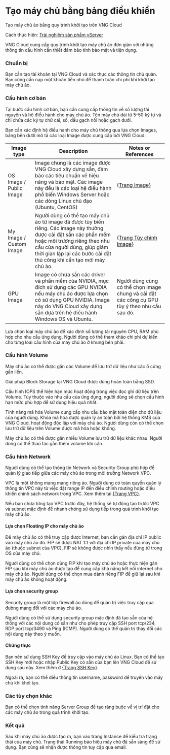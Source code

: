 # Tạo máy chủ bằng bảng điều khiển

Tạo máy chủ ảo bằng quy trình khởi tạo trên VNG Cloud

Cách thực hiện: [Trải nghiệm sản phẩm vServer](../trai-nghiem-san-pham-vserver/)

VNG Cloud cung cấp quy trình khởi tạo máy chủ ảo đơn giản với những thông tin cấu hình cần thiết đảm bảo tính bảo mật và tiện dụng.

### **Chuẩn bị** <a href="#taomaychubangbangdieukhien-chuanbi" id="taomaychubangbangdieukhien-chuanbi"></a>

Bạn cần tạo tài khoản tại VNG Cloud và xác thực các thông tin chủ quản. Bạn cũng cần nạp một khoản tiền nhỏ để thanh toán chi phí khi khởi tạo máy chủ ảo.

### **Cấu hình cơ bản** <a href="#taomaychubangbangdieukhien-cauhinhcoban" id="taomaychubangbangdieukhien-cauhinhcoban"></a>

Tại bước cấu hình cơ bản, bạn cần cung cấp thông tin về số lượng tài nguyên và hệ điều hành cho máy chủ ảo. Tên máy chủ dài từ 5-50 ký tự và chỉ chứa các ký tự chữ cái, số, dấu gạch nối hoặc gạch dưới.

Bạn cần xác định hệ điều hành cho máy chủ thông qua lựa chọn Images, bảng bên dưới mô tả các loại Image được cung cấp bởi VNG Cloud:

| **Image type**          | **Description**                                                                                                                                                                                                                                           | **Notes or References**                                                                       |
| ----------------------- | --------------------------------------------------------------------------------------------------------------------------------------------------------------------------------------------------------------------------------------------------------- | --------------------------------------------------------------------------------------------- |
| OS Image / Public Image | Image chung là các image được VNG Cloud xây dựng sẵn, đảm bảo các tiêu chuẩn về hiệu năng và bảo mật. Các image này đều là các loại hệ điều hành phổ biến Windows Server hoặc các dòng Linux chủ đạo (Ubuntu, CentOS)                                     | [{Trang Image}](../image.md)                                                                  |
| My Image / Custom Image | Người dùng có thể tạo máy chủ ảo từ image đã được tùy biến riêng. Các image này thường được cài đặt sẵn các phần mềm hoặc môi trường riêng theo nhu cầu của người dùng, giúp giảm thời gian lặp lại các bước cài đặt thủ công khi cần tạo mới máy chủ ảo. | [{Trang Tùy chỉnh Image}](../image.md)                                                        |
| GPU Image               | Image có chứa sẵn các driver và phần mềm của NVIDIA, mục đích sử dụng các GPU NVIDIA nếu máy chủ ảo được lựa chọn có sử dụng GPU NVIDIA. Image này do VNG Cloud xây dựng sẵn dựa trên hệ điều hành Windows OS và Ubuntu.                                  | Người dùng cũng có thể chọn image chung và cài đặt các công cụ GPU tùy ý theo nhu cầu sau đó. |

Lựa chọn loại máy chủ ảo để xác định số lượng tài nguyên CPU, RAM phù hợp cho nhu cầu ứng dụng. Người dùng có thể tham khảo chi phí dự kiến cho từng loại cấu hình của máy chủ ảo ở khung bên phải.

### **Cấu hình Volume** <a href="#taomaychubangbangdieukhien-cauhinhvolume" id="taomaychubangbangdieukhien-cauhinhvolume"></a>

Máy chủ ảo có thể được gắn các Volume để lưu trữ dữ liệu như các ổ cứng gắn liền.

Giải pháp Block Storage tại VNG Cloud được dùng hoàn toàn bằng SSD.

Cấu hình IOPS thể hiện hạn mức hoạt động trong việc đọc ghi dữ liệu trên Volume. Tùy thuộc vào nhu cầu của ứng dụng, người dùng sẽ chọn cấu hình hạn mức phù hợp để sử dụng hiệu quả nhất.

Tính năng mã hóa Volume cung cấp nhu cầu bảo mật toàn diện cho dữ liệu của người dùng. Khóa mã hóa được quản lý an toàn bởi hệ thống KMS của VNG Cloud, hoạt động độc lập với máy chủ ảo. Người dùng còn có thể chọn lưu trữ dữ liệu trên Volume được mã hóa hoặc không.

Máy chủ ảo có thể được gắn nhiều Volume lưu trữ dữ liệu khác nhau. Người dùng có thể thao tác gắn thêm volume khi cần.

### **Cấu hình Network** <a href="#taomaychubangbangdieukhien-cauhinhnetwork" id="taomaychubangbangdieukhien-cauhinhnetwork"></a>

Người dùng có thể tạo thông tin Network và Security Group phù hợp để quản lý giao tiếp giữa các máy chủ ảo trong môi trường Network VPC.

VPC là một không mang mạng riêng ảo. Người dùng có toàn quyền quản lý thông tin VPC này từ việc đặt range IP đến điều chỉnh routing hoặc điều khiển chính sách network trong VPC. Xem thêm tại [{Trang VPC}](../network/virtual-private-cloud-vpc/).

Nếu bạn chưa từng tạo VPC trước đây, hệ thống sẽ tự động tạo trước VPC và subnet mặc định để nhanh chóng sử dụng tiếp trong quá trình khởi tạo máy chủ ảo.

#### Lựa chọn Floating IP cho máy chủ ảo <a href="#taomaychubangbangdieukhien-luachonfloatingipchomaychuao" id="taomaychubangbangdieukhien-luachonfloatingipchomaychuao"></a>

Để máy chủ ảo có thể truy cập được Internet, bạn cần gán địa chỉ IP public vào máy chủ ảo đó. FIP sẽ được NAT 1:1 với địa chỉ IP private của máy chủ ảo (thuộc subnet của VPC), FIP sẽ không được nhìn thấy nếu đứng từ trong OS của máy chủ.

Người dùng có thể chọn dùng FIP khi tạo máy chủ ảo hoặc thực hiện gán FIP sau khi máy chủ ảo được tạo để cung cấp khả năng kết nối internet cho máy chủ ảo. Người dùng có thể chọn mua dành riêng FIP để giữ lại sau khi máy chủ ảo không hoạt động.

#### Lựa chọn security group <a href="#taomaychubangbangdieukhien-luachonsecuritygroup" id="taomaychubangbangdieukhien-luachonsecuritygroup"></a>

Security group là một lớp firewall ảo dùng để quản trị việc truy cập qua đường mạng đối với các máy chủ ảo.

Người dùng có thể sử dụng security group mặc định đã tạo sẵn của hệ thống với các nội dung có sẵn như cho phép truy cập SSH port tcp/234, RDP port tcp/3490 và Ping (ICMP). Người dùng có thể quản trị thay đổi các nội dung này theo ý muốn.

#### Chứng thực <a href="#taomaychubangbangdieukhien-chungthuc" id="taomaychubangbangdieukhien-chungthuc"></a>

Bạn nên sử dụng SSH Key để truy cập vào máy chủ ảo Linux. Bạn có thể tạo SSH Key mới hoặc nhập Public Key có sẵn của bạn lên VNG Cloud để sử dụng sau này. Xem thêm ở [{Trang SSH Key}](../security/ssh-key-bo-khoa.md).

Ngoài ra, bạn có thể điều thông tin username, password để truyền vào máy chủ khi khởi tạo.

### **Các tùy chọn khác** <a href="#taomaychubangbangdieukhien-cactuychonkhac" id="taomaychubangbangdieukhien-cactuychonkhac"></a>

Bạn có thể chọn tính năng Server Group để tạo ràng buộc về vị trí đặt cho các máy chủ ảo trong quá trình khởi tạo.

### **Kết quả** <a href="#taomaychubangbangdieukhien-ketqua" id="taomaychubangbangdieukhien-ketqua"></a>

Sau khi máy chủ ảo được tạo ra, bạn vào trang Instance để kiểu tra trạng thái của máy chủ. Trạng thái Running báo hiệu máy chủ đã sẵn sàng để sử dụng. Bạn cũng sẽ nhận được thông tin tuy cập qua email.
